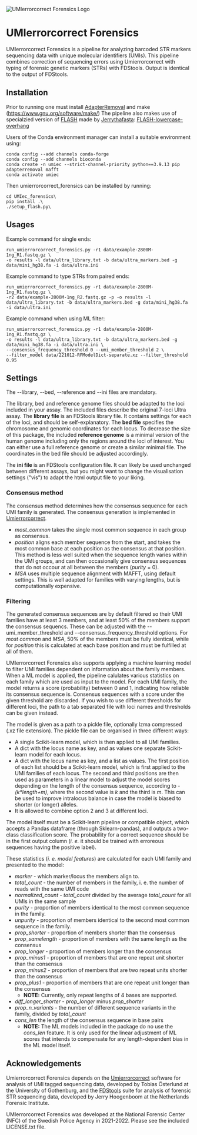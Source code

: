 
![UMIerrorcorrect Forensics Logo](https://github.com/FrosteS/umierrorcorrect_forensics/blob/main/Umierrorcorrect_forensics.PNG)

# UMIerrorcorrect Forensics

UMIerrorcorrect Forensics is a pipeline for analyzing barcoded STR markers sequencing data with unique molecular identifiers (UMIs). This pipeline combines correction of sequencing errors using Umierrorcorrect with typing of forensic genetic markers (STRs) with FDStools. Output is identical to the output of FDStools.

## Installation
Prior to running one must install [AdapterRemoval](https://github.com/MikkelSchubert/adapterremoval) and make (https://www.gnu.org/software/make/)
The pipeline also makes use of specialzied version of [FLASH](https://academic.oup.com/bioinformatics/article/27/21/2957/217265) made by [Jerrythafasta](https://github.com/Jerrythafast): [FLASH-lowercase-overhang](https://github.com/Jerrythafast/FLASH-lowercase-overhang)

Users of the Conda environment manager can install a suitable environment using:
```
conda config --add channels conda-forge
conda config --add channels bioconda
conda create -n umiec --strict-channel-priority python==3.9.13 pip adapterremoval mafft
conda activate umiec
```
Then umierrorcorrect_forensics can be installed by running:

```
cd UMIec_forensics\
pip install .\
./setup_flash.py\
```
## Usages
Example command for single ends:
```
run_umierrorcorrect_forensics.py -r1 data/example-2800M-1ng_R1.fastq.gz \
-o results -l data/ultra_library.txt -b data/ultra_markers.bed -g data/mini_hg38.fa -i data/ultra.ini
```
Example command to type STRs from paired ends:
```
run_umierrorcorrect_forensics.py -r1 data/example-2800M-1ng_R1.fastq.gz \
-r2 data/example-2800M-1ng_R2.fastq.gz -p -o results -l data/ultra_library.txt -b data/ultra_markers.bed -g data/mini_hg38.fa -i data/ultra.ini
```
Example command when using ML filter:
```
run_umierrorcorrect_forensics.py -r1 data/example-2800M-1ng_R1.fastq.gz \
-o results -l data/ultra_library.txt -b data/ultra_markers.bed -g data/mini_hg38.fa -i data/ultra.ini \ 
--consensus_frequency_threshold 0 --umi_member_threshold 2 \
--filter_model data/221012-RFModelDict-separate.xz --filter_threshold 0.95 
```
## Settings
The --library, --bed, --reference and --ini files are mandatory. 

The library, bed and reference genome files should be adapted to the loci included in your assay. The included files describe the original 7-loci Ultra assay. The **library file** is an FDStools library file. It contains settings for each of the loci, and should be self-explanatory. The **bed file** specifies the chromosome and genomic coordinates for each locus. To decrease the size of this package, the included **reference genome** is a minimal version of the human genome including only the regions around the loci of interest. You can either use a full reference genome or create a similar minimal file. The coordinates in the bed file should be adjusted accordingly. 

The **ini file** is an FDStools configuration file. It can likely be used unchanged between different assays, but you might want to change the visualisation settings ("vis") to adapt the html output file to your liking. 

### Consensus method
The consensus method determines how the consensus sequence for each UMI family is generated. The consensus generation is implemented in [Umierrorcorrect](https://github.com/stahlberggroup/umierrorcorrect). 
* *most_common* takes the single most common sequence in each group as consensus. 
* *position* aligns each member sequence from the start, and takes the most common base at each position as the consensus at that position. This method is less well suited when the sequence length varies within the UMI groups, and can then occasionally give consensus sequences that do not occour at all between the members (*purity* = 0). 
* *MSA* uses multiple sequence alignment with MAFFT, using default settings. This is well adapted for families with varying lengths, but is computationally expensive. 

### Filtering
The generated consensus sequences are by default filtered so their UMI families have at least 3 members, and at least 50% of the members support the consensus sequencs. These can be adjusted with the --umi_member_threshold and --consensus_frequency_threshold options. For *most common* and *MSA*, 50% of the members must be fully identical, while for *position* this is calculated at each base position and must be fulfilled at all of them. 

UMIerrorcorrect Forensics also supports applying a machine learning model to filter UMI families dependent on information about the family members. When a ML model is applied, the pipeline calulates various statistics on each family which are used as input to the model. For each UMI family, the model returns a score (probability) between 0 and 1, indicating how reliable its consensus sequence is. Consensus sequences with a score under the given threshold are discarded. If you wish to use different thresholds for different loci, the path to a tab separated file with loci names and thresholds can be given instead. 

The model is given as a path to a pickle file, optionally lzma compressed (.xz file extension). The pickle file can be organised in three different ways: 
* A single Scikit-learn model, which is then applied to all UMI families. 
* A dict with the locus name as key, and as values one separate Scikit-learn model for each locus. 
* A dict with the locus name as key, and a list as values. The first position of each list should be a Scikit-learn model, which is first applied to the UMI families of each locus. The second and third positions are then used as parameters in a linear model to adjust the model scores depending on the length of the consensus sequence, according to *-(k\*length+m)*, where the second value is *k* and the third is *m*. This can be used to improve intralocus balance in case the model is biased to shorter (or longer) alleles.
* It is allowed to combine option 2 and 3 at different loci. 

The model itself must be a Scikit-learn pipeline or compatible object, which accepts a Pandas dataframe (through Sklearn-pandas), and outputs a two-class classification score. The probability for a correct sequence should be in the first output column (*i. e.* it should be trained with erroreous sequences having the positive label). 

These statistics (*i. e. model features*) are calculated for each UMI family and presented to the model: 
* *marker* - which marker/locus the members align to. 
* *total_count* - the number of members in the family, i. e. the number of reads with the same UMI code
* *normalized_count* - *total_count* divided by the average *total_count* for all UMIs in the same sample 
* *purity* - proportion of members identical to the most common sequence in the family. 
* *unpurity* - proportion of members identical to the second most common sequence in the family. 
* *prop_shorter* - proportion of members shorter than the consensus 
* *prop_samelength* - proportion of members with the same length as the consensus 
* *prop_longer* - proportion of members longer than the consensus
* *prop_minus1* - proportion of members that are one repeat unit shorter than the consensus
* *prop_minus2* - proportion of members that are two repeat units shorter than the consensus
* *prop_plus1* - proportion of members that are one repeat unit longer than the consensus
    * **NOTE:** Currently, only repeat lengths of 4 bases are supported. 
* *diff_longer_shorter* - *prop_longer* minus *prop_shorter*
* *prop_n_variants* - the number of different sequence variants in the family, divided by *total_count*
* *cons_len* the length of the consensus sequence in base pairs
    * **NOTE:** The ML models included in the package do no use the *cons_len* feature. It is only used for the linear adjustment of ML scores that intends to compensate for any length-dependent bias in the ML model itself. 

## Acknowledgements 
Umierrorcorrect Forensics depends on the [Umierrorcorrect](https://github.com/stahlberggroup/umierrorcorrect) software for analysis of UMI tagged sequencing data, developed by Tobias Österlund at the University of Gothenburg, and the [FDStools](https://fdstools.nl/) suite for analysis of forensic STR sequencing data, developed by Jerry Hoogenboom at the Netherlands Forensic Institute. 

UMIerrorcorrect Forensics was developed at the National Forensic Center (NFC) of the Swedish Police Agency in 2021-2022. Please see the included LICENSE.txt file. 
